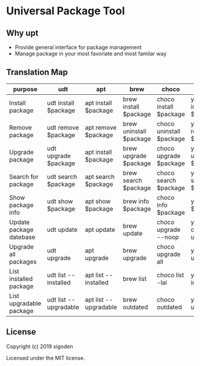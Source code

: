 # Universal Package Tool

## Why upt

- Provide general interface for package management
- Manage package in your most favoriate and most familar way

## Translation Map

| purpose                 | udt                   | apt                   | brew                    | choco                    | yum                  | dnf                  | pkg                  | pacman              |
| ----------------------- | --------------------- | --------------------- | ----------------------- | ------------------------ | -------------------- | -------------------- | -------------------- | ------------------- |
| Install package         | udt install $package  | apt install $package  | brew install $package   | choco install $package   | yum install $package | dnf install $package | pkg install $package | pacman -S $package  |
| Remove package          | udt remove $package   | apt remove $package   | brew uninstall $package | choco uninstall $package | yum remove $package  | dnf remove $package  | pkg delete $package  | pacman -Rs $package |
| Upgrade package         | udt upgrade $package  | apt install $package  | brew upgrade $package   | choco upgrade $package   | yum update $package  | dnf upgrade $package | pkg upgrade $package | pacman -S $package  |
| Search for package      | udt search $package   | apt search $package   | brew search $package    | choco search $package    | yum search $package  | dnf search $package  | pkg search $package  | pacman -Ss $package |
| Show package info       | udt show $package     | apt show $package     | brew info $package      | choco info $package      | yum info $package    | dnf info $package    | pkg info $package    | pacman -Si $package |
| Update package datebase | udt update            | apt update            | brew update             | choco upgrade --noop     | yum check-update     | dnf check-update     | pkg check-update     | pacman -Syy         |
| Upgrade all packages    | udt upgrade           | apt upgrade           | brew upgrade            | choco upgrade all        | yum update           | dnf upgrade          | pkg upgrade          | pacman -Syu         |
| List installed package  | udt list --installed  | apt list --installed  | brew list               | choco list -lai          | yum list installed   | dnf list --installed | pkg info             | pacman -Qe          |
| List upgradable package | udt list --upgradable | apt list --upgradable | brew outdated           | choco outdated           | yum list updates     | dnf list --upgrades  | pkg list updates     | pacman -Qu          |

## License

Copyright (c) 2019 sigoden

Licensed under the MIT license.